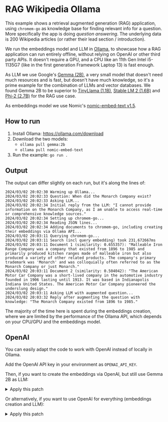 # RAG Wikipedia Ollama

This example shows a retrieval augmented generation (RAG) application, using `chromem-go` as knowledge base for finding relevant info for a question. More specifically the app is doing *question answering*. The underlying data is 200 Wikipedia articles (or rather their lead section / introduction).

We run the embeddings model and LLM in [Ollama](https://github.com/ollama/ollama), to showcase how a RAG application can run entirely offline, without relying on OpenAI or other third party APIs. It doesn't require a GPU, and a CPU like an 11th Gen Intel i5-1135G7 (like in the first generation Framework Laptop 13) is fast enough.

As LLM we use Google's [Gemma (2B)](https://huggingface.co/google/gemma-2b), a very small model that doesn't need much resources and is fast, but doesn't have much knowledge, so it's a prime example for the combination of LLMs and vector databases. We found Gemma 2B to be superior to [TinyLlama (1.1B)](https://huggingface.co/TinyLlama/TinyLlama-1.1B-Chat-v1.0), [Stable LM 2 (1.6B)](https://huggingface.co/stabilityai/stablelm-2-zephyr-1_6b) and [Phi-2 (2.7B)](https://huggingface.co/microsoft/phi-2) for the RAG use case.

As embeddings model we use Nomic's [nomic-embed-text v1.5](https://huggingface.co/nomic-ai/nomic-embed-text-v1.5).

## How to run

1. Install Ollama: <https://ollama.com/download>
2. Download the two models:
   - `ollama pull gemma:2b`
   - `ollama pull nomic-embed-text`
3. Run the example: `go run .`

## Output

The output can differ slightly on each run, but it's along the lines of:

```log
2024/03/02 20:02:30 Warming up Ollama...
2024/03/02 20:02:33 Question: When did the Monarch Company exist?
2024/03/02 20:02:33 Asking LLM...
2024/03/02 20:02:34 Initial reply from the LLM: "I cannot provide information on the Monarch Company, as I am unable to access real-time or comprehensive knowledge sources."
2024/03/02 20:02:34 Setting up chromem-go...
2024/03/02 20:02:34 Reading JSON lines...
2024/03/02 20:02:34 Adding documents to chromem-go, including creating their embeddings via Ollama API...
2024/03/02 20:03:11 Querying chromem-go...
2024/03/02 20:03:11 Search (incl query embedding) took 231.672667ms
2024/03/02 20:03:11 Document 1 (similarity: 0.655357): "Malleable Iron Range Company was a company that existed from 1896 to 1985 and primarily produced kitchen ranges made of malleable iron but also produced a variety of other related products. The company's primary trademark was 'Monarch' and was colloquially often referred to as the Monarch Company or just Monarch."
2024/03/02 20:03:11 Document 2 (similarity: 0.504042): "The American Motor Car Company was a short-lived company in the automotive industry founded in 1906 lasting until 1913. It was based in Indianapolis Indiana United States. The American Motor Car Company pioneered the underslung design."
2024/03/02 20:03:11 Asking LLM with augmented question...
2024/03/02 20:03:32 Reply after augmenting the question with knowledge: "The Monarch Company existed from 1896 to 1985."
```

The majority of the time here is spent during the embeddings creation, where we are limited by the performance of the Ollama API, which depends on your CPU/GPU and the embeddings model.

## OpenAI

You can easily adapt the code to work with OpenAI instead of locally in Ollama.

Add the OpenAI API key in your environment as `OPENAI_API_KEY`.

Then, if you want to create the embeddings via OpenAI, but still use Gemma 2B as LLM:

<details><summary>Apply this patch</summary>

```diff
diff --git a/examples/rag-wikipedia-ollama/main.go b/examples/rag-wikipedia-ollama/main.go
index 55b3076..cee9561 100644
--- a/examples/rag-wikipedia-ollama/main.go
+++ b/examples/rag-wikipedia-ollama/main.go
@@ -14,8 +14,6 @@ import (
 
 const (
        question = "When did the Monarch Company exist?"
-       // We use a local LLM running in Ollama for the embedding: https://huggingface.co/nomic-ai/nomic-embed-text-v1.5
-       embeddingModel = "nomic-embed-text"
 )
 
 func main() {
@@ -48,7 +46,7 @@ func main() {
        // variable to be set.
        // For this example we choose to use a locally running embedding model though.
        // It requires Ollama to serve its API at "http://localhost:11434/api".
-       collection, err := db.GetOrCreateCollection("Wikipedia", nil, chromem.NewEmbeddingFuncOllama(embeddingModel))
+       collection, err := db.GetOrCreateCollection("Wikipedia", nil, nil)
        if err != nil {
                panic(err)
        }
@@ -82,7 +80,7 @@ func main() {
                                Content:  article.Text,
                        })
                }
-               log.Println("Adding documents to chromem-go, including creating their embeddings via Ollama API...")
+               log.Println("Adding documents to chromem-go, including creating their embeddings via OpenAI API...")
                err = collection.AddDocuments(ctx, docs, runtime.NumCPU())
                if err != nil {
                        panic(err)
```

</details>

Or alternatively, if you want to use OpenAI for everything (embeddings creation and LLM):

<details><summary>Apply this patch</summary>

```diff
diff --git a/examples/rag-wikipedia-ollama/llm.go b/examples/rag-wikipedia-ollama/llm.go
index 1fde4ec..7cb81cc 100644
--- a/examples/rag-wikipedia-ollama/llm.go
+++ b/examples/rag-wikipedia-ollama/llm.go
@@ -2,23 +2,13 @@ package main
 
 import (
  "context"
- "net/http"
+ "os"
  "strings"
  "text/template"
 
  "github.com/sashabaranov/go-openai"
 )
 
-const (
- // We use a local LLM running in Ollama for asking the question: https://github.com/ollama/ollama
- ollamaBaseURL = "http://localhost:11434/v1"
- // We use Google's Gemma (2B), a very small model that doesn't need much resources
- // and is fast, but doesn't have much knowledge: https://huggingface.co/google/gemma-2b
- // We found Gemma 2B to be superior to TinyLlama (1.1B), Stable LM 2 (1.6B)
- // and Phi-2 (2.7B) for the retrieval augmented generation (RAG) use case.
- llmModel = "gemma:2b"
-)
-
 // There are many different ways to provide the context to the LLM.
 // You can pass each context as user message, or the list as one user message,
 // or pass it in the system prompt. The system prompt itself also has a big impact
@@ -47,10 +37,7 @@ Don't mention the knowledge base, context or search results in your answer.
 
 func askLLM(ctx context.Context, contexts []string, question string) string {
  // We can use the OpenAI client because Ollama is compatible with OpenAI's API.
- openAIClient := openai.NewClientWithConfig(openai.ClientConfig{
-  BaseURL:    ollamaBaseURL,
-  HTTPClient: http.DefaultClient,
- })
+ openAIClient := openai.NewClient(os.Getenv("OPENAI_API_KEY"))
  sb := &strings.Builder{}
  err := systemPromptTpl.Execute(sb, contexts)
  if err != nil {
@@ -66,7 +53,7 @@ func askLLM(ctx context.Context, contexts []string, question string) string {
   },
  }
  res, err := openAIClient.CreateChatCompletion(ctx, openai.ChatCompletionRequest{
-  Model:    llmModel,
+  Model:    openai.GPT3Dot5Turbo,
   Messages: messages,
  })
  if err != nil {
diff --git a/examples/rag-wikipedia-ollama/main.go b/examples/rag-wikipedia-ollama/main.go
index 55b3076..044a246 100644
--- a/examples/rag-wikipedia-ollama/main.go
+++ b/examples/rag-wikipedia-ollama/main.go
@@ -12,19 +12,11 @@ import (
  "github.com/philippgille/chromem-go"
 )
 
-const (
- question = "When did the Monarch Company exist?"
- // We use a local LLM running in Ollama for the embedding: https://huggingface.co/nomic-ai/nomic-embed-text-v1.5
- embeddingModel = "nomic-embed-text"
-)
+const question = "When did the Monarch Company exist?"
 
 func main() {
  ctx := context.Background()
 
- // Warm up Ollama, in case the model isn't loaded yet
- log.Println("Warming up Ollama...")
- _ = askLLM(ctx, nil, "Hello!")
-
  // First we ask an LLM a fairly specific question that it likely won't know
  // the answer to.
  log.Println("Question: " + question)
@@ -48,7 +40,7 @@ func main() {
  // variable to be set.
  // For this example we choose to use a locally running embedding model though.
  // It requires Ollama to serve its API at "http://localhost:11434/api".
- collection, err := db.GetOrCreateCollection("Wikipedia", nil, chromem.NewEmbeddingFuncOllama(embeddingModel))
+ collection, err := db.GetOrCreateCollection("Wikipedia", nil, nil)
  if err != nil {
   panic(err)
  }
@@ -82,7 +74,7 @@ func main() {
     Content:  article.Text,
    })
   }
-  log.Println("Adding documents to chromem-go, including creating their embeddings via Ollama API...")
+  log.Println("Adding documents to chromem-go, including creating their embeddings via OpenAI API...")
   err = collection.AddDocuments(ctx, docs, runtime.NumCPU())
   if err != nil {
    panic(err)
```

</details>
